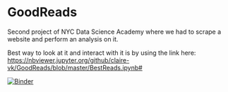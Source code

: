 # GoodReads
Second project of NYC Data Science Academy where we had to scrape a website and perform an analysis on it.

Best way to look at it and interact with it is by using the link here: https://nbviewer.jupyter.org/github/claire-vk/GoodReads/blob/master/BestReads.ipynb#


[![Binder](http://mybinder.org/badge.svg)](http://mybinder.org:/repo/claire-vk/goodreads)

